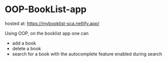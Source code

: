 # OOP-BookList-app

hosted at: https://mybooklist-sca.netlify.app/ 

Using OOP, on the booklist app one can 
 - add a book
 - delete a book
 - search for a book with the autocomplete feature enabled during search 
 
